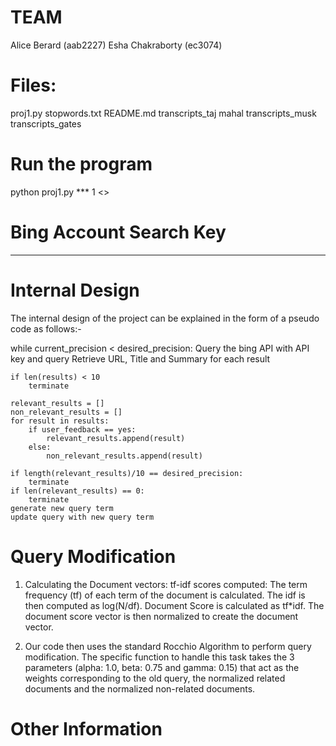 TEAM
======
Alice Berard (aab2227)
Esha Chakraborty (ec3074)

Files:
=======
proj1.py
stopwords.txt
README.md
transcripts_taj mahal
transcripts_musk
transcripts_gates

Run the program
================
python proj1.py *** 1 <<query>>

Bing Account Search Key
========================
***

Internal Design
================
The internal design of the project can be explained in the form of a pseudo code as follows:-

while current_precision < desired_precision:
	Query the bing API with API key and query
	Retrieve URL, Title and Summary for each result

	if len(results) < 10
		terminate

	relevant_results = []
	non_relevant_results = []
	for result in results:
		if user_feedback == yes:
			relevant_results.append(result)
		else:
			non_relevant_results.append(result)

	if length(relevant_results)/10 == desired_precision:
		terminate
	if len(relevant_results) == 0:
		terminate
	generate new query term
	update query with new query term

Query Modification
===================
1. Calculating the Document vectors:
	tf-idf scores computed: 
		The term frequency (tf) of each term of the document is calculated. The idf is then computed as log(N/df). Document Score is calculated as tf*idf. The document score vector is then normalized to create the document vector.

2. Our code then uses the standard Rocchio Algorithm to perform query modification. The specific function to handle this task takes the 3 parameters (alpha: 1.0, beta: 0.75 and gamma: 0.15) that act as the weights corresponding to the old query, the normalized related documents and the normalized non-related documents.


Other Information
==================